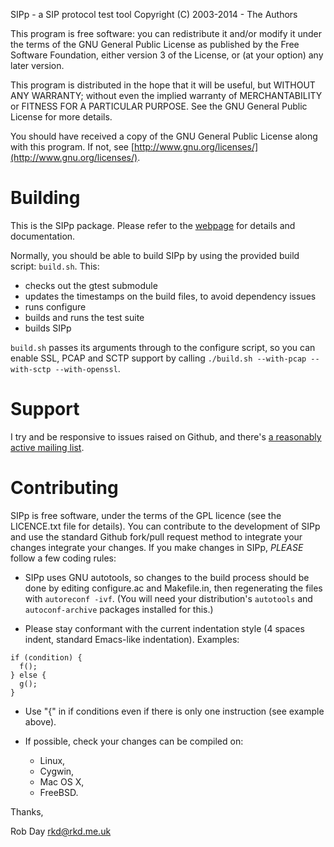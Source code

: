 SIPp - a SIP protocol test tool
Copyright (C) 2003-2014 - The Authors

This program is free software: you can redistribute it and/or modify it under the terms of the GNU General Public License as published by the Free Software Foundation, either version 3 of the License, or (at your option) any later version.

This program is distributed in the hope that it will be useful, but WITHOUT ANY WARRANTY; without even the implied warranty of MERCHANTABILITY or FITNESS FOR A PARTICULAR PURPOSE.  See the GNU General Public License for more details.

You should have received a copy of the GNU General Public License along with this program.  If not, see [http://www.gnu.org/licenses/](http://www.gnu.org/licenses/).

# Building

This is the SIPp package. Please refer to the [webpage](http://sipp.sourceforge.net/) for details and documentation.

Normally, you should be able to build SIPp by using the provided build script: `build.sh`. This:
* checks out the gtest submodule
* updates the timestamps on the build files, to avoid dependency issues
* runs configure
* builds and runs the test suite
* builds SIPp

`build.sh` passes its arguments through to the configure script, so you can enable SSL, PCAP and SCTP support by calling `./build.sh --with-pcap --with-sctp --with-openssl`.

# Support

I try and be responsive to issues raised on Github, and there's [a reasonably active mailing list](https://lists.sourceforge.net/lists/listinfo/sipp-users).

# Contributing

SIPp is free software, under the terms of the GPL licence (see the LICENCE.txt file for details). You can contribute to the development of SIPp and use the standard Github fork/pull request method to integrate your changes integrate your changes. If you make changes in SIPp, *PLEASE* follow a few coding rules:

  - SIPp uses GNU autotools, so changes to the build process should be done by editing configure.ac and Makefile.in, then regenerating the files with `autoreconf -ivf`. (You will need your distribution's `autotools` and `autoconf-archive` packages installed for this.)

  - Please stay conformant with the current indentation style (4 spaces
    indent, standard Emacs-like indentation). Examples:

```
if (condition) {
  f();
} else {
  g();
}
```

  - Use "{" in if conditions even if there is only one instruction
    (see example above).

  - If possible, check your changes can be compiled on:
      - Linux,
      - Cygwin,
      - Mac OS X,
      - FreeBSD.

Thanks,

  Rob Day <rkd@rkd.me.uk>
